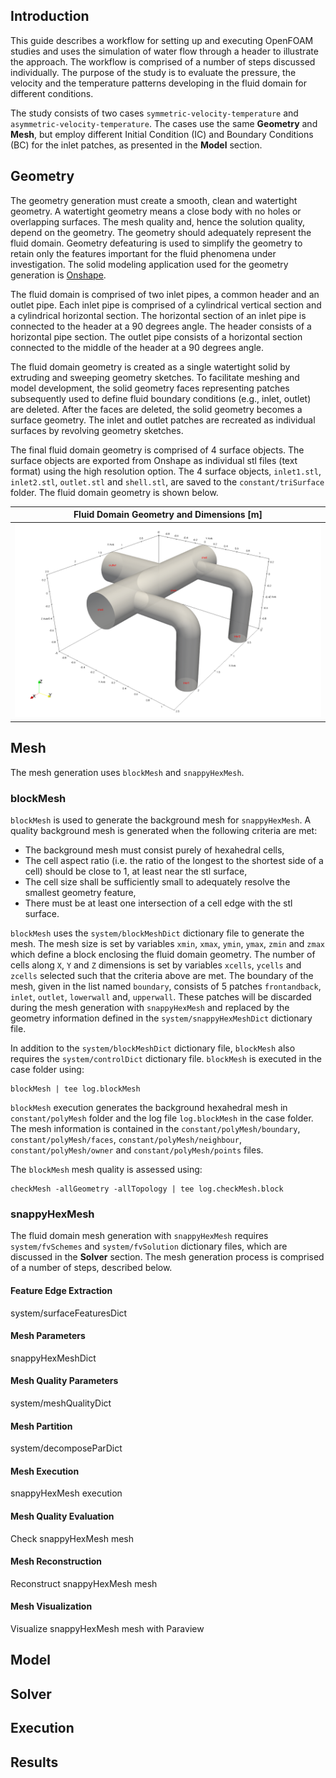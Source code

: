 ## Introduction

This guide describes a workflow for setting up and executing OpenFOAM studies and uses the simulation of water flow through a header to illustrate the approach. The workflow is comprised of a number of steps discussed individually. The purpose of the study is to evaluate the pressure, the velocity and the temperature patterns developing in the fluid domain for different conditions.

The study consists of two cases `symmetric-velocity-temperature` and `asymmetric-velocity-temperature`. The cases use the same **Geometry** and **Mesh**, but employ different Initial Condition (IC) and Boundary Conditions (BC) for the inlet patches, as presented in the **Model** section.

## Geometry

The geometry generation must create a smooth, clean and watertight geometry. A watertight geometry means a close body with no holes or overlapping surfaces. The mesh quality and, hence the solution quality, depend on the geometry. The geometry should adequately represent the fluid domain. Geometry defeaturing is used to simplify the geometry to retain only the features important for the fluid phenomena under investigation. The solid modeling application used for the geometry generation is [Onshape](https://www.onshape.com). 

The fluid domain is comprised of two inlet pipes, a common header and an outlet pipe. Each inlet pipe is comprised of a cylindrical vertical section and a cylindrical horizontal section. The horizontal section of an inlet pipe is connected to the header at a 90 degrees angle. The header consists of a horizontal pipe section. The outlet pipe consists of a horizontal section connected to the middle of the header at a 90 degrees angle.

The fluid domain geometry is created as a single watertight solid by extruding and sweeping geometry sketches. To facilitate meshing and model development, the solid geometry faces representing patches subsequently used to define fluid boundary conditions (e.g., inlet, outlet) are deleted. After the faces are deleted, the solid geometry becomes a surface geometry. The inlet and outlet patches are recreated as individual surfaces by revolving geometry sketches.

The final fluid domain geometry is comprised of 4 surface objects. The surface objects are exported from Onshape as individual stl files (text format) using the high resolution option. The 4 surface objects, `inlet1.stl`, `inlet2.stl`, `outlet.stl` and `shell.stl`, are saved to the `constant/triSurface` folder. The fluid domain geometry is shown below.

Fluid Domain Geometry and Dimensions [m]              |
:----------------------------------------------------:|
<img src="img/geometry.png"> |

## Mesh

The mesh generation uses `blockMesh` and `snappyHexMesh`.

### blockMesh

`blockMesh` is used to generate the background mesh for `snappyHexMesh`. A quality background mesh is generated when the following criteria are met:
- The background mesh must consist purely of hexahedral cells,
- The cell aspect ratio (i.e. the ratio of the longest to the shortest side of a cell) should be close to 1, at least near the stl surface,
- The cell size shall be sufficiently small to adequately resolve the smallest geometry feature,
- There must be at least one intersection of a cell edge with the stl surface.

`blockMesh` uses the `system/blockMeshDict` dictionary file to generate the mesh. The mesh size is set by variables `xmin`, `xmax`, `ymin`, `ymax`, `zmin` and `zmax` which define a block enclosing the fluid domain geometry. The number of cells along `X`, `Y` and `Z` dimensions is set by variables `xcells`, `ycells` and `zcells` selected such that the criteria above are met. The boundary of the mesh, given in the list named `boundary`, consists of 5 patches `frontandback`, `inlet`, `outlet`, `lowerwall` and, `upperwall`. These patches will be discarded during the mesh generation with `snappyHexMesh` and replaced by the geometry information defined in the `system/snappyHexMeshDict` dictionary file.

In addition to the `system/blockMeshDict` dictionary file, `blockMesh` also requires the `system/controlDict` dictionary file. `blockMesh` is executed in the case folder using:

```
blockMesh | tee log.blockMesh
```

`blockMesh` execution generates the background hexahedral mesh in `constant/polyMesh` folder and the log file `log.blockMesh` in the case folder. The mesh information is contained in the `constant/polyMesh/boundary`, `constant/polyMesh/faces`, `constant/polyMesh/neighbour`, `constant/polyMesh/owner` and `constant/polyMesh/points` files.

The `blockMesh` mesh quality is assessed using:

```
checkMesh -allGeometry -allTopology | tee log.checkMesh.block
```

### snappyHexMesh

The fluid domain mesh generation with `snappyHexMesh` requires `system/fvSchemes` and `system/fvSolution` dictionary files, which are discussed in the **Solver** section. The mesh generation process is comprised of a number of steps, described below. 

#### Feature Edge Extraction

system/surfaceFeaturesDict

#### Mesh Parameters

snappyHexMeshDict

#### Mesh Quality Parameters

system/meshQualityDict

#### Mesh Partition

system/decomposeParDict

#### Mesh Execution

snappyHexMesh execution

#### Mesh Quality Evaluation

Check snappyHexMesh mesh

#### Mesh Reconstruction

Reconstruct snappyHexMesh mesh

#### Mesh Visualization

Visualize snappyHexMesh mesh with Paraview


## Model


## Solver


## Execution


## Results

